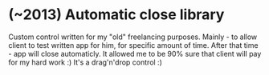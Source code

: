 # (~2013) Automatic close library

Custom control written for my "old" freelancing purposes. Mainly - to allow client to test written app for him, for specific amount of time. After that time - app will close automaticly. It allowed me to be 90% sure that client will pay for my hard work :) It's a drag'n'drop control :)